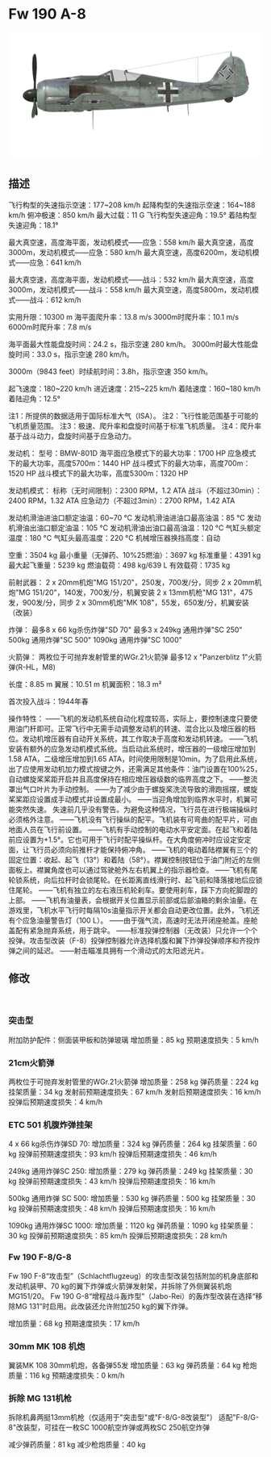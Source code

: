 ﻿# Fw 190 A-8

![fw190a8](../images/fw190a8.png)

## 描述

飞行构型的失速指示空速：177~208 km/h
起降构型的失速指示空速：164~188 km/h
俯冲极速：850 km/h
最大过载：11 G
飞行构型失速迎角：19.5°
着陆构型失速迎角：18.1°

最大真空速，高度海平面，发动机模式——应急：558 km/h
最大真空速，高度3000m，发动机模式——应急：580 km/h
最大真空速，高度6200m，发动机模式——应急：641 km/h

最大真空速，高度海平面，发动机模式——战斗：532 km/h
最大真空速，高度3000m，发动机模式——战斗：558 km/h
最大真空速，高度5800m，发动机模式——战斗：612 km/h

实用升限：10300 m
海平面爬升率：13.8 m/s
3000m时爬升率：10.1 m/s
6000m时爬升率：7.8 m/s

海平面最大性能盘旋时间：24.2 s，指示空速 280 km/h。
3000m时最大性能盘旋时间：33.0 s，指示空速 280 km/h。

3000m（9843 feet）时续航时间：3.8h，指示空速 350 km/h。

起飞速度：180~220 km/h
进近速度：215~225 km/h
着陆速度：160~180 km/h
着陆迎角：12.5°

注1：所提供的数据适用于国际标准大气（ISA）。
注2：飞行性能范围基于可能的飞机质量范围。
注3：极速、爬升率和盘旋时间基于标准飞机质量。
注4：爬升率基于战斗动力，盘旋时间基于应急动力。

发动机：
型号：BMW-801D
海平面应急模式下的最大功率：1700 HP
应急模式下的最大功率，高度5700m：1440 HP
战斗模式下的最大功率，高度700m：1520 HP
战斗模式下的最大功率，高度5300m：1320 HP

发动机模式：
标称（无时间限制）：2300 RPM，1.2 ATA
战斗（不超过30min）：2400 RPM，1.32 ATA
应急动力（不超过3min）：2700 RPM，1.42 ATA

发动机滑油进油口额定油温：60~70 °C
发动机滑油进油口最高油温：85 °C
发动机滑油出油口额定油温：105 °C
发动机滑油出油口最高油温：120 °C
气缸头额定温度：180 °C
气缸头最高温度：220 °C
机械增压器换挡高度：自动

空重：3504 kg
最小重量（无弹药、10%25燃油）：3697 kg
标准重量：4391 kg
最大起飞重量：5239 kg
燃油载荷：498 kg/639 L
有效载荷：1735 kg

前射武器：
2 x 20mm机炮"MG 151/20"，250发，700发/分，同步
2 x 20mm机炮"MG 151/20"，140发，700发/分，机翼安装
2 x 13mm机枪"MG 131"，475发，900发/分，同步
2 x 30mm机炮"MK 108"，55发，650发/分，机翼安装（改装）

炸弹：
最多8 x 66 kg杀伤炸弹"SD 70"
最多3 x 249kg 通用炸弹"SC 250"
500kg 通用炸弹"SC 500"
1090kg 通用炸弹"SC 1000"

火箭弹：
两枚位于可抛弃发射管里的WGr.21火箭弹
最多12 x "Panzerblitz 1"火箭弹(R-HL，M8)

长度：8.85 m
翼展：10.51 m
机翼面积：18.3 m²

首次投入战斗：1944年春

操作特性：
——飞机的发动机系统自动化程度较高，实际上，要控制速度只要使用油门杆即可。正常飞行中无需手动调整发动机的转速、混合比以及增压器的档位。发动机增压器有自动开关系统，其工作取决于高度和发动机转速。
——飞机安装有额外的应急发动机模式系统。当启动此系统时，增压器的一级增压增加到1.58 ATA，二级增压增加到1.65 ATA，时间使用限制是10min。为了启用此系统，出了应使用发动机加力模式按键之外，还需满足其他条件：油门设置在100%25，自动螺旋桨桨距开启并且高度保持在相应增压器级数的临界高度之下。
——整流罩出气口叶片为手动控制。
——为了减少由于螺旋桨洗流导致的滑跑摇摆，螺旋桨桨距应设置成手动模式并设置成最小。
——当迎角增加到临界水平时，机翼可能突然失速。 失速前几乎没有警告。为避免这种情况，飞行员在进行极端操纵时必须格外注意。
——飞机没有飞行操纵的配平。飞机装有可弯曲的配平片，可由地面人员在飞行前设置。
——飞机有手动控制的电动水平安定面。在起飞和着陆前应设置为+1.5°。它也可用于飞行时配平操纵杆。在大角度俯冲时应设定安定面，让飞行员必须向前推杆才能保持俯冲角。
——飞机的电动着陆襟翼有三个的固定位置：收起、起飞（13°）和着陆（58°）。襟翼控制按钮位于油门附近的左侧面板上。襟翼角度也可以通过驾驶舱外左右机翼上的指示器检查。
——飞机有尾轮锁系统，向后拉杆时会锁尾轮。在长距离直线滑行时、起飞前和降落接地后应锁住尾轮。
——飞机有独立的左右液压机轮刹车。要使用刹车，踩下方向舵脚蹬的上部。
——飞机有油量表，会根据开关位置显示前部或后部油箱的剩余油量。在游戏里，飞机水平飞行时每隔10s油量指示开关都会自动更改位置。此外，飞机还有个应急油量警告灯（100 L）。
——由于强气流，高速时无法开闭座舱盖。座舱盖配有紧急抛弃系统，用于跳伞。
——标准投弹控制器（无改装）只允许一个个投弹。攻击型改装（F-8）投弹控制器允许选择机腹和翼下炸弹投弹顺序和齐投炸弹之间的延迟。
——射击瞄准具拥有一个滑动式的太阳滤光片。

## 修改
﻿

### 突击型

附加防护配件：侧面装甲板和防弹玻璃
增加质量：85 kg
预期速度损失：5 km/h

### 21cm火箭弹

两枚位于可抛弃发射管里的WGr.21火箭弹
增加质量：258 kg
弹药质量：224 kg
挂架质量：34 kg
发射前预期速度损失：67 km/h
发射后预期速度损失：16 km/h
投弹后预期速度损失：4 km/h

### ETC 501 机腹炸弹挂架

4 x 66 kg杀伤炸弹SD 70:
增加质量：324 kg
弹药质量：264 kg
挂架质量：60 kg
投弹前预期速度损失：93 km/h
投弹后预期速度损失：46 km/h

249kg 通用炸弹SC 250:
增加质量：279 kg
弹药质量：249 kg
挂架质量：30 kg
投弹前预期速度损失：43 km/h
投弹后预期速度损失：16 km/h

500kg 通用炸弹 SC 500:
增加质量：530 kg
弹药质量：500 kg
挂架质量：30 kg
投弹前预期速度损失：48 km/h
投弹后预期速度损失：16 km/h

1090kg 通用炸弹SC 1000:
增加质量：1120 kg
弹药质量：1090 kg
挂架质量：30 kg
投弹前预期速度损失：85 km/h
投弹后预期速度损失：28 km/h

### Fw 190 F-8/G-8

Fw 190 F-8“攻击型”（Schlachtflugzeug）的攻击型改装包括附加的机身底部和发动机装甲、70 kg的翼下炸弹或火箭弹发射架，并拆除了外侧翼装机炮MG151/20。
Fw 190 G-8“增程战斗轰炸型”（Jabo-Rei）的轰炸型改装在选择“移除MG 131”时启用。此改装还允许附加250 kg的翼下炸弹。

增加质量：68 kg
预期速度损失：17 km/h

### 30mm MK 108 机炮

翼装MK 108 30mm机炮，各备弹55发
增加质量：63 kg
弹药质量：64 kg
枪炮质量：116 kg
预期速度损失：0 km/h﻿

### 拆除 MG 131机枪

拆除机鼻两挺13mm机枪（仅适用于"突击型"或"F-8/G-8改装型"）
适配"F-8/G-8"改装型，可挂在一枚SC 1000航空炸弹或两枚SC 250航空炸弹

减少弹药质量：81 kg
减少枪炮质量：40 kg